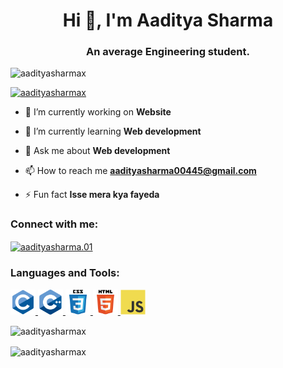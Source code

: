 <h1 align="center">Hi 👋, I'm Aaditya Sharma</h1>
<h3 align="center">An average Engineering student.</h3>

<p align="left"> <img src="https://komarev.com/ghpvc/?username=aadityasharmax&label=Profile%20views&color=0e75b6&style=flat" alt="aadityasharmax" /> </p>

<p align="left"> <a href="https://github.com/ryo-ma/github-profile-trophy"><img src="https://github-profile-trophy.vercel.app/?username=aadityasharmax" alt="aadityasharmax" /></a> </p>

- 🔭 I’m currently working on **Website**

- 🌱 I’m currently learning **Web development**

- 💬 Ask me about **Web development**

- 📫 How to reach me **aadityasharma00445@gmail.com**

- ⚡ Fun fact **Isse mera kya fayeda**

<h3 align="left">Connect with me:</h3>
<p align="left">
<a href="https://instagram.com/aadityasharma.01" target="blank"><img align="center" src="https://raw.githubusercontent.com/rahuldkjain/github-profile-readme-generator/master/src/images/icons/Social/instagram.svg" alt="aadityasharma.01" height="30" width="40" /></a>
</p>

<h3 align="left">Languages and Tools:</h3>
<p align="left"> <a href="https://www.cprogramming.com/" target="_blank" rel="noreferrer"> <img src="https://raw.githubusercontent.com/devicons/devicon/master/icons/c/c-original.svg" alt="c" width="40" height="40"/> </a> <a href="https://www.w3schools.com/cpp/" target="_blank" rel="noreferrer"> <img src="https://raw.githubusercontent.com/devicons/devicon/master/icons/cplusplus/cplusplus-original.svg" alt="cplusplus" width="40" height="40"/> </a> <a href="https://www.w3schools.com/css/" target="_blank" rel="noreferrer"> <img src="https://raw.githubusercontent.com/devicons/devicon/master/icons/css3/css3-original-wordmark.svg" alt="css3" width="40" height="40"/> </a> <a href="https://www.w3.org/html/" target="_blank" rel="noreferrer"> <img src="https://raw.githubusercontent.com/devicons/devicon/master/icons/html5/html5-original-wordmark.svg" alt="html5" width="40" height="40"/> </a> <a href="https://developer.mozilla.org/en-US/docs/Web/JavaScript" target="_blank" rel="noreferrer"> <img src="https://raw.githubusercontent.com/devicons/devicon/master/icons/javascript/javascript-original.svg" alt="javascript" width="40" height="40"/> </a> </p>

<p><img align="center" src="https://github-readme-stats.vercel.app/api/top-langs?username=aadityasharmax&show_icons=true&locale=en&layout=compact" alt="aadityasharmax" /></p>

<p><img align="center" src="https://github-readme-streak-stats.herokuapp.com/?user=aadityasharmax&" alt="aadityasharmax" /></p>

